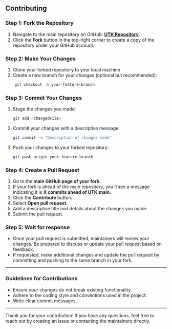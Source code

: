 ## Contributing

### Step 1: Fork the Repository

1. Navigate to the main repository on GitHub: **[UTK Repository](https://github.com/urban-toolkit/utk)**.
2. Click the **Fork** button in the top-right corner to create a copy of the repository under your GitHub account.
### Step 2: Make Your Changes

1. Clone your forked repository to your local machine
2. Create a new branch for your changes (optional but recommended):
    
```bash
    git checkout -b your-feature-branch
```
### Step 3: Commit Your Changes

1. Stage the changes you made:
    ```bash
    git add <changedFile>
    ```
2. Commit your changes with a descriptive message:
    ```bash
    git commit -m "Description of changes made"
    ```
3. Push your changes to your forked repository:
    ```bash
    git push origin your-feature-branch
    ```
### Step 4: Create a Pull Request

1. Go to the **main GitHub page of your fork**.
2. If your fork is ahead of the main repository, you'll see a message indicating it is **X commits ahead of UTK:main**.
3. Click the **Contribute** button.
4. Select **Open pull request**.
5. Add a descriptive title and details about the changes you made.
6. Submit the pull request.
### Step 5: Wait for response

- Once your pull request is submitted, maintainers will review your changes. Be prepared to discuss or update your pull request based on feedback.
- If requested, make additional changes and update the pull request by committing and pushing to the same branch in your fork.

---

### Guidelines for Contributions

- Ensure your changes do not break existing functionality.
- Adhere to the coding style and conventions used in the project.
- Write clear commit messages.

---

Thank you for your contribution! If you have any questions, feel free to reach out by creating an issue or contacting the maintainers directly.
